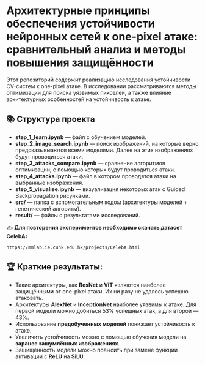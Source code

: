 # Архитектурные принципы обеспечения устойчивости нейронных сетей к one-pixel атаке: сравнительный анализ и методы повышения защищённости

Этот репозиторий содержит реализацию исследования устойчивости CV-систем к one-pixel атаке. В исследовании рассматриваются методы оптимизации для поиска уязвимых пикселей, а также влияние архитектурных особенностей на устойчивость к атаке.


## 📚 Структура проекта

- **step_1_learn.ipynb** — файл с обучением моделей.
- **step_2_image_search.ipynb** — поиск изображений, на которые верно предсказывыаются всеми моделями. Далее на этих изображениях будут проводиться атаки.
- **step_3_attacks_compare.ipynb** — сравнение алгоритмов оптимизации, с помощью которых будут проводиться атаки.
- **step_4_attacks.ipynb** — файл в котором проводятся атаки на выбранные изображения.
- **step_5_visualise.ipynb** — визуализация некоторых атак с Guided Backpropagation рисунками.
- **src/** — папка с вспомогательным кодом (архитектуры моделей + генетический алгоритм).
- **result/** — файлы с результатами исследований.



✍️ **Для повторения экспериментов необходимо скачать датасет CelebA:**
```
https://mmlab.ie.cuhk.edu.hk/projects/CelebA.html
```

## 🏆 Краткие результаты:
- Такие архитектуры, как **ResNet** и **ViT** являются наиболее защищёнными от one-pixel атаки. Их ни разу не удалось успешно атаковать.
- Архитектуры **AlexNet** и **InceptionNet** наиболее уязвимы к атаке. Для первой модели можно добиться 53% успешных атак, а для второй — 43%.
- Использование **предобученных моделей** понижает устойчивость к атаке.
- Увеличить устойчивость можно с помощью обучения модели на **заранее зашумлённых изображениях**.
- Защищённость модели можно повысить при замене функции активации с **ReLU** на **SiLU**.


